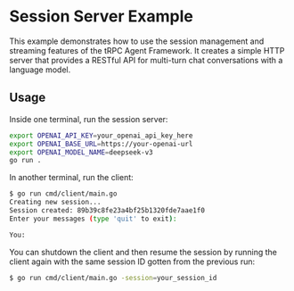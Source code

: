 # Session Server Example

This example demonstrates how to use the session management and streaming features of the tRPC Agent Framework. It creates a simple HTTP server that provides a RESTful API for multi-turn chat conversations with a language model.

## Usage

Inside one terminal, run the session server:

```bash
export OPENAI_API_KEY=your_openai_api_key_here
export OPENAI_BASE_URL=https://your-openai-url
export OPENAI_MODEL_NAME=deepseek-v3
go run . 
```

In another terminal, run the client:

```bash
$ go run cmd/client/main.go 
Creating new session...
Session created: 89b39c8fe23a4bf25b1320fde7aae1f0
Enter your messages (type 'quit' to exit):

You:
```

You can shutdown the client and then resume the session by running the client again with the same session ID gotten from the previous run:

```bash
$ go run cmd/client/main.go -session=your_session_id
```
